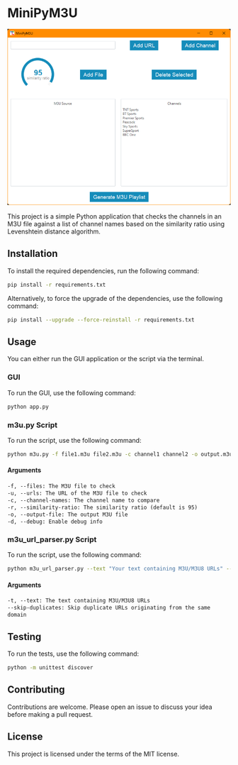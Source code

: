 # MiniPyM3U

![Screenshot of the GUI](images/app.png)

This project is a simple Python application that checks the channels in an M3U file against a list of channel names based on the similarity ratio using Levenshtein distance algorithm.

## Installation

To install the required dependencies, run the following command:

```sh
pip install -r requirements.txt
```

Alternatively, to force the upgrade of the dependencies, use the following command:

```sh
pip install --upgrade --force-reinstall -r requirements.txt
```

## Usage

You can either run the GUI application or the script via the terminal.

### GUI

To run the GUI, use the following command:

```sh
python app.py
```

### m3u.py Script

To run the script, use the following command:

```sh
python m3u.py -f file1.m3u file2.m3u -c channel1 channel2 -o output.m3u
```

#### Arguments

```
-f, --files: The M3U file to check
-u, --urls: The URL of the M3U file to check
-c, --channel-names: The channel name to compare
-r, --similarity-ratio: The similarity ratio (default is 95)
-o, --output-file: The output M3U file
-d, --debug: Enable debug info
```

### m3u_url_parser.py Script

To run the script, use the following command:

```sh
python m3u_url_parser.py --text "Your text containing M3U/M3U8 URLs" --skip-duplicates
```

#### Arguments

```
-t, --text: The text containing M3U/M3U8 URLs
--skip-duplicates: Skip duplicate URLs originating from the same domain
```

## Testing

To run the tests, use the following command:

```sh
python -m unittest discover
```

## Contributing

Contributions are welcome. Please open an issue to discuss your idea before making a pull request.

## License

This project is licensed under the terms of the MIT license.